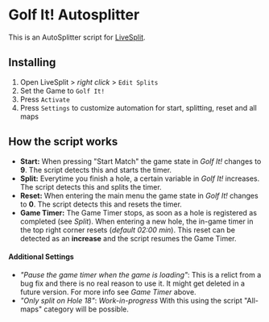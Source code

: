 # Golf It! Autosplitter

This is an AutoSplitter script for [LiveSplit](https://github.com/LiveSplit/LiveSplit). 

## Installing
 1. Open LiveSplit > *right click* > `Edit Splits`
 2. Set the Game to `Golf It!`
 3. Press `Activate`
 4. Press `Settings` to customize automation for start, splitting, reset and all maps

## How the script works

* **Start:** When pressing "Start Match" the game state in _Golf It!_ changes to **9**. The script detects this and starts the timer.
* **Split:** Everytime you finish a hole, a certain variable in _Golf It!_ increases. The script detects this and splits the timer. 
* **Reset:** When entering the main menu the game state in _Golf It!_ changes to **0**. The script detects this and resets the timer.
* **Game Timer:**  The Game Timer stops, as soon as a hole is registered as completed (see _Split_). When entering a new hole, the in-game timer in the top right corner resets (_default 02:00 min_). This reset can be detected as an **increase** and the script resumes the Game Timer.

#### Additional Settings
* _"Pause the game timer when the game is loading"_: This is a relict from a bug fix and there is no real reason to use it. It might get deleted in a future version. For more info see _Game Timer_ above.
* _"Only split on Hole 18"_: _Work-in-progress_ With this using the script "All-maps" category will be possible.

